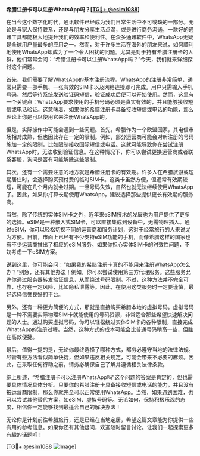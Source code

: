 **希腊注册卡可以注册WhatsApp吗？[[TG💪+ @esim1088](https://t.me/s/esim1088)]**

在当今这个数字化时代，通讯软件已经成为我们日常生活中不可或缺的一部分。无论是与家人保持联系，还是与朋友分享生活点滴，或是进行商务沟通，一款好的通讯工具都能极大地提升我们的效率和便利性。在众多通讯软件中，WhatsApp无疑是全球用户量最多的应用之一。然而，对于许多生活在海外的朋友来说，如何顺利地使用WhatsApp却成为了一个令人困扰的问题。尤其是对于持有希腊注册卡的人群，他们常常会问：“希腊注册卡可以注册WhatsApp吗？”今天，我们就来详细探讨这个问题。

首先，我们需要了解WhatsApp的基本注册流程。WhatsApp的注册非常简单，通常只需要一部手机、一张有效的SIM卡以及网络连接即可完成。用户只需输入手机号码，然后等待系统发送验证码短信，验证成功后便可以开始使用。然而，这里有一个关键点：WhatsApp要求使用的手机号码必须是真实有效的，并且能够接收短信或电话验证。这意味着，如果你的希腊注册卡具备接收短信或电话的功能，那么理论上你是可以使用它来注册WhatsApp的。

但是，实际操作中可能会遇到一些问题。首先，希腊作为一个欧盟国家，其电信市场相对成熟，但也因此存在一定的限制。例如，部分运营商可能会对新注册的号码施加一定的限制，比如限制接收国际短信或电话。这就可能导致你在尝试注册WhatsApp时，无法收到验证信息。在这种情况下，你可以尝试更换运营商或者联系客服，询问是否有可能解除这些限制。

其次，还有一个需要注意的地方就是希腊注册卡的有效期。许多人在希腊旅游或短期居住时，会选择购买预付费的临时SIM卡。这类卡虽然方便，但通常有效期较短，可能在几个月内就会过期。一旦号码失效，自然也就无法继续使用WhatsApp了。因此，如果你打算长期使用WhatsApp，建议选择那些提供更长有效期的服务商。

当然，除了传统的实体SIM卡之外，近年来eSIM技术的发展也为用户提供了更多的选择。eSIM是一种嵌入式SIM卡，可以直接集成到设备中，无需物理插入。通过eSIM，你可以轻松切换不同的运营商和服务计划，这对于经常旅行的人来说尤为方便。目前，市面上已经有不少支持eSIM功能的手机，而像希腊这样的国家也有不少运营商推出了相应的eSIM服务。如果你担心实体SIM卡的时效性问题，不妨考虑一下eSIM方案。

说到这里，你可能会问：“如果我的希腊注册卡真的不能用来注册WhatsApp怎么办？”别急，还有其他办法！例如，你可以尝试使用第三方代理服务。这些服务允许你通过服务器转发验证信息，从而绕过号码限制。不过，这种方法并不完全可靠，也存在一定风险，比如隐私泄露等。因此，在使用这类服务时一定要谨慎，最好选择信誉良好的平台。

另外，还有一种更为简便的方式，那就是直接购买希腊本地的虚拟号码。虚拟号码是一种不需要实际物理SIM卡就能使用的号码资源，非常适合那些希望快速解决问题的人士。通过购买虚拟号码，你可以轻松绕过实体SIM卡的各种限制，直接完成WhatsApp的注册过程。当然，这种方式的成本可能会比普通号码稍高一些，但胜在高效便捷。

最后，值得一提的是，无论你最终选择了哪种方式，都务必遵守当地的法律法规。尽管有些方法看似简单快捷，但如果违反相关规定，可能会带来不必要的麻烦。因此，在采取任何行动之前，请务必确保自己了解并遵循相关法律条款。

综上所述，“希腊注册卡可以注册WhatsApp吗”这个问题的答案是肯定的，但也需要具体情况具体分析。只要你的希腊注册卡具备接收短信或电话的能力，并且没有被运营商限制，那么你就完全可以正常使用WhatsApp。当然，如果遇到困难，也可以尝试其他替代方案，如eSIM、虚拟号码等。无论如何，保持积极乐观的态度，相信你一定能够找到最适合自己的解决办法！

无论你是计划前往希腊旅行，还是已经在当地定居，希望这篇文章能为你提供一些有用的参考信息。如果你还有其他疑问，欢迎随时留言讨论。让我们一起探索更多有趣的话题吧！

[[TG💪+ @esim1088](https://t.me/s/esim1088) ![Image](https://i.postimg.cc/4NQfJmqS/Snipaste-2025-05-13-00-14-12.png)]